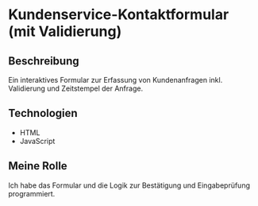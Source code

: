 # Kundenservice-Kontaktformular (mit Validierung)

## Beschreibung
Ein interaktives Formular zur Erfassung von Kundenanfragen inkl. Validierung und Zeitstempel der Anfrage.

## Technologien
- HTML
- JavaScript

## Meine Rolle
Ich habe das Formular und die Logik zur Bestätigung und Eingabeprüfung programmiert.
